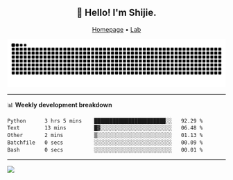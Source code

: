 <h2 align="center">👋 Hello! I'm Shijie.</h2>
<p align="center">
  <a href="https://xu-shi-jie.github.io"> Homepage</a> •
  <a href="https://onoda-lab.jp"> Lab </a>
</p>

![Snake animation](https://github.com/xu-shi-jie/xu-shi-jie/blob/output/github-snake.svg)


-------

📊 **Weekly development breakdown**
<!--START_SECTION:waka-->

```txt
Python      3 hrs 5 mins    ███████████████████████░░   92.29 %
Text        13 mins         █▓░░░░░░░░░░░░░░░░░░░░░░░   06.48 %
Other       2 mins          ▒░░░░░░░░░░░░░░░░░░░░░░░░   01.13 %
Batchfile   0 secs          ░░░░░░░░░░░░░░░░░░░░░░░░░   00.09 %
Bash        0 secs          ░░░░░░░░░░░░░░░░░░░░░░░░░   00.01 %
```

<!--END_SECTION:waka-->

-------
![](https://komarev.com/ghpvc/?username=xu-shi-jie&style=flat-square&color=blue) 
